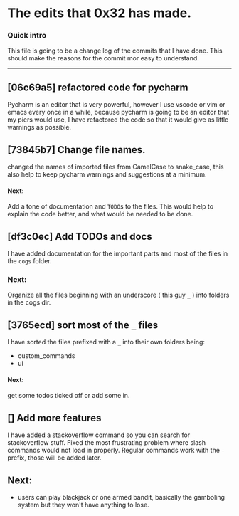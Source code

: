 # The edits that 0x32 has made.

### Quick intro

This file is going to be a change log of the commits that I have done. This should make the reasons for the commit mor easy to understand.

---

## [06c69a5] refactored code for pycharm

Pycharm is an editor that is very powerful, however I use vscode or vim or emacs every once in a while, because pycharm is going to be an editor that my piers would use, I have refactored the code so that it would give as little warnings as possible.

## [73845b7] Change file names.

changed the names of imported files from CamelCase to snake_case, this also help to keep pycharm warnings and suggestions at a minimum.

#### Next:

Add a tone of documentation and `TODO`s to the files. This would help to explain the code better, and what would be needed to be done.

## [df3c0ec] Add TODOs and docs

I have added documentation for the important parts and most of the files in the `cogs` folder.

### Next:

Organize all the files beginning with an underscore ( this guy `_` ) into folders in the cogs dir.

## [3765ecd] sort most of the `_` files

I have sorted the files prefixed with a `_` into their own folders being:

- custom_commands
- ui

#### Next:

get some todos ticked off or add some in.

## [] Add more features

I have added a stackoverflow command so you can search for stackoverflow stuff.
Fixed the most frustrating problem where slash commands would not load in properly.
Regular commands work with the `-` prefix, those will be added later.

## Next:

- users can play blackjack or one armed bandit, basically the gamboling system but they won't have anything to lose.

